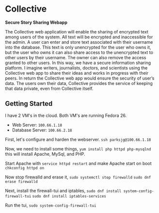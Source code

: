 # Collective
**Secure Story Sharing Webapp**

The Collective web application will enable the sharing of encrypted text among users of the system. All text will be encrypted and inaccessible for the admin. A user can enter and store text associated with their username into the database. This text is only unencrypted for the user who owns it, but the user who owns it can also share access to the unencrypted text to other users by their username. The owner can also remove the access granted to other users. In this way, we have a secure information sharing platform. I imagine writers, journalists, doctors, and scientists using the Collective web app to share their ideas and works in progress with their peers. In return the Collective web app would ensure the security of user’s data. The users own their data, Collective provides the service of keeping that data private, even from Collective itself.

## Getting Started

I have 2 VM's in the cloud. Both VM's are running Fedora 26.
+ Web Server: `100.66.1.18`
+ Database Server: `100.66.2.18`

First, let's configure and harden the webserver.
`ssh parksjg@100.66.1.18`

Now, we need to install some things,
`yum install php httpd php-mysqlnd`
this will install Apache, MySql, and PHP.

Start Apache with
`service httpd restart`
and make Apache start on boot
`chkconfig httpd on`

Now stop firewalld and erase it,
`sudo systemctl stop firewalld`
`sudo dnf erase firewalld`

Next, install the firewall-tui and iptables,
`sudo dnf install system-config-firewall-tui`
`sudo dnf install iptables-services`

Run the tui,
`sudo system-config-firewall-tui`


